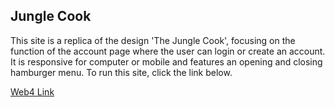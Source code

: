 ## Jungle Cook

This site is a replica of the design 'The Jungle Cook', focusing on the function of the account page where the user can login or create an account. It is responsive for computer or mobile and features an opening and closing hamburger menu.
To run this site, click the link below.

[Web4 Link](https://in-info-web4.luddy.indianapolis.iu.edu/~arigree/N315/homework-seven/dist/#account)
